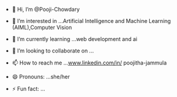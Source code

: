 - 👋 Hi, I’m @Pooji-Chowdary
- 👀 I’m interested in ...Artificial Intelligence and Machine Learning (AIML),Computer Vision
- 🌱 I’m currently learning ...web development and ai
- 💞️ I’m looking to collaborate on ...
- 📫 How to reach me ...www.linkedin.com/in/
poojitha-jammula


- 😄 Pronouns: ...she/her
- ⚡ Fun fact: ...

<!---
Pooji-Chowdary/Pooji-Chowdary is a ✨ special ✨ repository because its `README.md` (this file) appears on your GitHub profile.
You can click the Preview link to take a look at your changes.
--->
